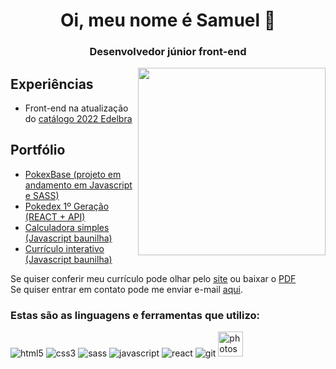 
<h1 align="center">Oi, meu nome é Samuel &#129437;</h1>
<h3 align="center">Desenvolvedor júnior front-end</h3>
<img align="right" width="300" src="https://user-images.githubusercontent.com/104655361/177260769-570d1921-5a5f-4760-915e-8c7de690ff86.gif"/>

<h2>Experiências</h2>
<ul>
<li>Front-end na atualização do <a href="http://www.edelbra.com.br/catalogo2022/">catálogo 2022 Edelbra</a></li>
</ul>


<h2>Portfólio</h2>
<ul>
  <li><a href="https://pokexbase.netlify.app/offtank.html">PokexBase (projeto em andamento em Javascript e SASS)</a></li>
  <li><a href="https://pokedexgx.netlify.app/" target="blank">Pokedex 1º Geração (REACT + API)</a></li>
  <li><a href="https://calculadorasimplesgx.netlify.app/" target="blank">Calculadora simples (Javascript baunilha)</a></li>
  <li><a href="https://curriculointerativo.netlify.app/" target="blank">Currículo interativo (Javascript baunilha)</a></li>
</ul>
Se quiser conferir meu currículo pode olhar pelo <a href="https://curriculosamuelgx.netlify.app/">site</a> ou baixar o <a href="https://github.com/Guaxininho/Guaxininho/files/9440273/Curriculo.Samuel.Cavalcanti.-.R.pdf" download>PDF</a><br>
Se quiser entrar em contato pode me enviar e-mail <a href="mailto: samuelcavalcantimg@gmail.com">aqui</a>.
<h3 align="left">Estas são as linguagens e ferramentas que utilizo:</h3>
<p align="left"> 
<img src="https://user-images.githubusercontent.com/104655361/187089537-e1a1d643-02f7-4073-a45c-e38f5fc43f57.png" alt="html5"/></a> 
<img src="https://user-images.githubusercontent.com/104655361/187089706-059f2c2c-d49d-4eea-8a0c-5043e16479b6.png" alt="css3"/>
<img src="https://user-images.githubusercontent.com/104655361/187089830-4fedce58-93a4-45b5-b34c-5b401c9a3987.png" alt="sass"/>
<img src="https://user-images.githubusercontent.com/104655361/187090368-34f8cf79-379d-4548-a999-b946b6cc97ac.png" alt="javascript"/>
<img src="https://user-images.githubusercontent.com/104655361/187090576-dff33335-1c25-4b8d-b923-64d8a5905471.png" alt="react"/>
<img src="https://user-images.githubusercontent.com/104655361/187090270-89a580a6-77a8-4eac-b86b-d426028b3a70.png" alt="git"/>
<img src="https://user-images.githubusercontent.com/104655361/187090700-2102a323-b619-4fe1-98ac-5ca4fa10e58b.png" alt="photoshop" width="40" height="40"/>
</p>

